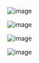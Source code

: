 ![image](https://github.com/user-attachments/assets/3163c540-4021-4d1b-8145-a77a497f1f5a)


![image](https://github.com/user-attachments/assets/dc427bce-7ffd-4585-9e93-e617b8e702a7)



![image](https://github.com/user-attachments/assets/95b8461d-03dd-420a-841b-dd441ec76eba)



![image](https://github.com/user-attachments/assets/a7018022-e6f9-47a0-b773-4f6077c03875)
